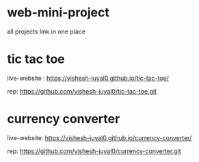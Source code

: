# web-mini-project
all projects link in one place

# tic tac toe
live-website : https://vishesh-juyal0.github.io/tic-tac-toe/

rep: https://github.com/vishesh-juyal0/tic-tac-toe.git

# currency converter 
live-website: https://vishesh-juyal0.github.io/currency-converter/

rep: https://github.com/vishesh-juyal0/currency-converter.git
